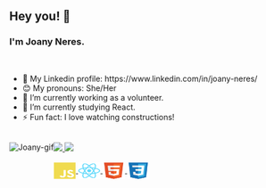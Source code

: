 ## Hey you! 👋<br>
<h3><strong>I'm Joany Neres.</strong></h3>
<br>

<ul>
<li>👥 My Linkedin profile: https://www.linkedin.com/in/joany-neres/</li>
<li>😊 My pronouns: She/Her</li>
<li>🤝 I’m currently working as a volunteer.</li>
<li>🌱 I’m currently studying React.</li>
<li>⚡ Fun fact: I love watching constructions!</li>
</ul>

<br>

<img align="left" alt="Joany-gif" height="160em" src="https://cdn.discordapp.com/attachments/1016745958727491615/1016746187954602034/Joany-gif.gif">
  
<div>
  <a href="https://github.com/JoanyNeres">
  <img height="130em" src="https://github-readme-stats.vercel.app/api?username=JoanyNeres&show_icons=true&theme=moltack&include_all_commits=true&count_private=true"/>
  <img height="130em" src="https://github-readme-stats.vercel.app/api/top-langs/?username=JoanyNeres&layout=compact&langs_count=7&theme=moltack"/>
</div>

<div><br>
  <img align="center" alt="Joany-Js" height="30" width="40" src="https://raw.githubusercontent.com/devicons/devicon/master/icons/javascript/javascript-plain.svg">
  <img align="center" alt="Joany-React" height="30" width="40" src="https://raw.githubusercontent.com/devicons/devicon/master/icons/react/react-original.svg">
  <img align="center" alt="Joany-HTML" height="30" width="40" src="https://raw.githubusercontent.com/devicons/devicon/master/icons/html5/html5-original.svg">
  <img align="center" alt="Joany-CSS" height="30" width="40" src="https://raw.githubusercontent.com/devicons/devicon/master/icons/css3/css3-original.svg">
</div>
